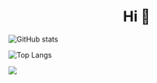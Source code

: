 <h1 align="center", font-size="20px">
   Hi 👋
</h1>

![GitHub stats](https://github-readme-stats.vercel.app/api?username=Mortaza-Seydi&show_icons=true&theme=gruvbox&count_private=true&include_all_commits=true&custom_title=My%20GitHub%20Stats%20💻)

![Top Langs](https://github-readme-stats.vercel.app/api/top-langs/?username=Mortaza-Seydi&layout=compact&hide=javascript,html,css&langs_count=8&custom_title=My%20Languages%20🍕)

<a href="https://www.linkedin.com/in/morteza-seydi">
  <img src="https://img.shields.io/badge/LinkedIn-0077B5?style=for-the-badge&logo=linkedin&logoColor=white"></img>
</a>
<br>
